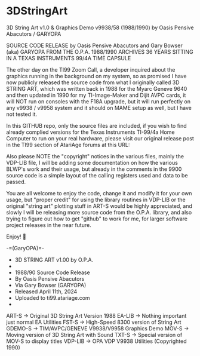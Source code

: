 # 3DStringArt
3D String Art v1.0 &amp; Graphics Demo v9938/58 (1988/1990) by Oasis Pensive Abacutors / GARYOPA

SOURCE CODE RELEASE by Oasis Pensive Abacutors and Gary Bowser (aka) GARYOPA
FROM THE O.P.A. 1988/1990 ARCHIVES
36 YEARS SITTING IN A TEXAS INSTRUMENTS 99/4A TIME CAPSULE

The other day on the TI99 Zoom Call, a developer inquired about the graphics running in the background on my system, so as promised I have now publicly released the source code from what I originally called 3D STRING ART, which was written back in 1988 for the Myarc Geneve 9640 and then updated in 1990 for my TI-Image-Maker and Dijit AVPC cards, it will NOT run on consoles with the F18A upgrade, but it will run perfectly on any v9938 / v9958 system and it should on MAME setup as well, but I have not tested it.

In this GITHUB repo, only the source files are included, if you wish to find already complied versions for the Texas Instruments TI-99/4a Home Computer to run on your real hardware, please visit our original release post in the TI99 section of AtariAge forums at this URL:

<a href="https://forums.atariage.com/topic/364736-release-3d-string-art-v10-graphics-demo-v993858-19881990-by-oasis-pensive-abacutors-garyopa/"></a>

Also please NOTE the "copyright" notices in the various files, mainly the VDP-LIB file, I will be adding some documentation on how the various BLWP's work and their usage, but already in the comments in the 9900 source code is a simple layout of the calling registers used and data to be passed.

You are all welcome to enjoy the code, change it and modify it for your own usage, but "proper credit" for using the library routines in VDP-LIB or the original "string art" plotting stuff in ART-S would be highly appreciated, and slowly I will be releasing more source code from the O.P.A. library, and also trying to figure out how to get "github" to work for me, for larger software project releases in the near future.

Enjoy! 🥳

-=(GaryOPA)=-

* 3D STRING ART v1.00 by O.P.A.
*
* 1988/90 Source Code Release
* By Oasis Pensive Abacutors
* Via Gary Bowser (GARYOPA)
* Released April 11th, 2024
* Uploaded to ti99.atariage.com
*
ART-S   -> Original 3D String Art Version 1988
EA-LIB  -> Nothing important just normal EA Utilities
FST-S   -> High-Speed 8300 version of String Art
GDEMO-S -> TIM/AVPC/GENEVE V9938/V9958 Graphics Demo
MOV-S   -> Moving version of 3D String Art with Sound
TXT-S   -> Special version of MOV-S to display titles
VDP-LIB -> OPA VDP V9938 Utilities (Copyrighted 1990)
